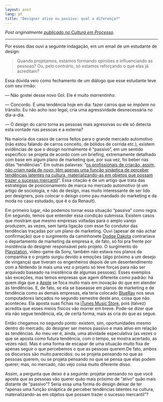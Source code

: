```yaml
---
layout: post
lang: pt
title: "Designer ativo ou passivo: qual a diferença?"
---
```


_Post originalmente [publicado no Cultura em Processo](http://www.meiaduzia.com.br/culturaemprocesso/2008/12/15/designer-ativo-ou-passivo/)._

* * *

Por esses dias ouvi a seguinte indagação, em um email de um estudante de design:

> Quando projetamos, estamos formando opiniões e influenciando as pessoas? Ou, pelo contrário, só estamos reforçando o que elas já acreditam?

Essa dúvida veio como fechamento de um diálogo que esse estudante teve com seu irmão:

— Não gostei desse novo Gol. Ele é muito _marrentinho_.

— Concordo. É uma tendência hoje em dia: fazer carros que se _impõem_ no trânsito. Eu não acho isso legal, cria uma agressividade desnecessária no dia-a-dia.

— O design do carro torna as pessoas mais agressivas ou ele só detecta esta vontade nas pessoas e a externa?

Na maioria dos casos de carros feitos para o grande mercado automotivo (não estou falando de carros conceito, de bólidos de corrida etc.), existem evidências de que o design normalmente é “passivo”, em um sentido específico: se projeta de acordo com um briefing, extremamente detalhado com base em algum plano de marketing que, por sua vez, foi beber nas ditas “tendências”. Em outras palavras: “[os profissionais de criação, assim, não criam nada de novo, têm apenas uma função sináptica de perceber tendências latentes na cultura, materializando-as em objetos que possam trazer o sucesso mercantil](http://www.scielo.br/scielo.php?script=sci_arttext&pid=S0103-20702004000200009&lng=pt&nrm=iso "Artigo da revista Tempo Social: Estratégias corporativas de marcas e estratégias sociais de diferenciação: uma análise a partir do automóvel")”. Essa citação é de um artigo que trata das estratégias de posicionamento de marca no mercado automotivo (é um artigo de sociologia, e não de design, mas muito interessante de ser lido por designers, pois colocar o deisgn como pau mandado do marketing e da moda no caso estudado, que é o da Renault).

Em primeiro lugar, não podemos tornar essa situação “passiva” como regra. Em segundo, temos que entender essa condição submissa. Existem casos que mostram que mesmo empresas voltadas para o amplo varejo produzem, as vezes, sem tanta ligação com esse fio condutor das tendências traçadas por um plano de marketing. Ouvi (apesar de não achar confirmação) que o surgimento da caminhonete [Dodge Dakota](http://en.wikipedia.org/wiki/Dodge_Dakota "Dodge Dakota na Wikipédia") contrariava o departamento de marketing da empresa e, de fato, só foi pra frente por insistência do designer responsável pelo projeto. O surgimento do [Playstation](http://pt.wikipedia.org/wiki/Playstation "Playstation na Wikipédia"), vídeo-game da Sony, também não estava nos planos da companhia e o projeto surgiu devido a emoções (algo próximo a um desejo de vingança) que tiveram os engenheiros depois de um desentendimento com a Nintendo (e mais uma vez o projeto só teve forças para não ser arquivado baseado na insistência de algumas pessoas). Esses exemplos são exceções, mas temos empresas que agem diferente como padrão: há quem diga que a [Apple](http://www.apple.com/) se foca muito mais em inovação do que em atender às tendências. E, de fato, se ela se baseasse em planos de marketing e de tendência como as demais empresas, ela teria colocado [BlueRay](http://en.wikipedia.org/wiki/Bluray "BlueRay na Wikipédia") nos seus computadores lançados no segundo semestre deste ano, coisa que não aconteceu. Ela aposta suas fichas na [iTunes Music Store](http://phobos.apple.com/WebObjects/MZStore.woa/wa/storeFront), pois (talvez) acredita que esses meios físicos vão morrer em breve. Pode-se dizer que ela não segue tendência, ela, de certa forma, mais as cria do que as segue.

Então chegamos no segundo ponto: existem, sim, oportunidades mesmo dentro do mercado, do designer ser menos passivo e mais ativo em relação às tendências. Ao meu ver é, ainda, uma atividade especulativa (as vezes o que se aposta como futura tendência, com o tempo, se mostra acertado, as vezes não). Mas é uma forma de escapar de uma situação muito fixa de apenas seguir o que percebemos o que as pessoas querem.De fato, ambos os discursos são muito parecidos: ou se projeta pensando no que as pessoas querem, ou se projeta pensando no que se pensa que elas podem querer; mas, no mercado, não vejo coisa muito diferente disso.

Assim, a pergunta que deixo é a seguinte: projetar pensando no que você aposta que as pessoas vão querer quão mais próximo de “ativo” quão mais distante de “passivo”? Seria essa uma forma do design deixar de ter “apenas uma função sináptica de perceber tendências latentes na cultura, materializando-as em objetos que possam trazer o sucesso mercantil”?
